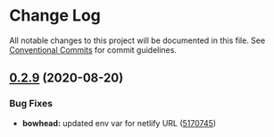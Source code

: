 # Change Log

All notable changes to this project will be documented in this file.
See [Conventional Commits](https://conventionalcommits.org) for commit guidelines.

## [0.2.9](https://github.com/daithimorton/bowhead/compare/@mortond/bowhead@0.2.8...@mortond/bowhead@0.2.9) (2020-08-20)


### Bug Fixes

* **bowhead:** updated env var for netlify URL ([5170745](https://github.com/daithimorton/bowhead/commit/5170745170e7e6fd4c012732828d16063f750de9))
